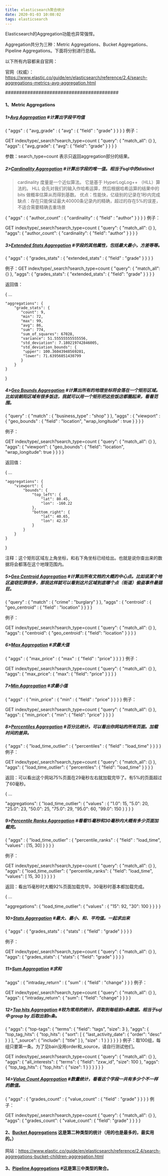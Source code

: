 ```yaml
---
title: elasticsearch聚合统计
date: 2020-01-03 10:08:02
tags: elasticsearch
---
```


Elasticsearch的Aggregation功能也异常强悍。

Aggregation共分为三种：Metric Aggregations、Bucket Aggregations、 Pipeline Aggregations。下面将分别进行总结。

 
<!--more-->

以下所有内容都来自官网：

官网（权威）：https://www.elastic.co/guide/en/elasticsearch/reference/2.4/search-aggregations-metrics-avg-aggregation.html

 

#########################################

#### 1、Metric Aggregations

##### 1>[Avg Aggregation](https://www.elastic.co/guide/en/elasticsearch/reference/2.4/search-aggregations-metrics-avg-aggregation.html)  #计算出字段平均值

{
    "aggs" : {
        "avg_grade" : { "avg" : { "field" : "grade" } }
    }
}
例子：

GET index/type/_search?search_type=count
{
  "query": {
    "match_all": {}
  },
  "aggs": {
    "avg_grade": {
      "avg": {
        "field": "grade"
      }
    }
  }
}

参数：search_type=count 表示只返回aggregation部分的结果。


##### 2>[Cardinality Aggregation](https://www.elastic.co/guide/en/elasticsearch/reference/2.4/search-aggregations-metrics-cardinality-aggregation.html)  #计算出字段的唯一值。相当于sql中的distinct

> cardinality 度量是一个近似算法。 它是基于 HyperLogLog++ （HLL）算法的。 HLL 会先对我们的输入作哈希运算，然后根据哈希运算的结果中的 bits 做概率估算从而得到基数。
> 优点：性能快，亿级别的记录在1秒内完成
> 缺点：存在只能保证最大40000条记录内的精确，超过的存在5%的误差，不适合需要精确去重场景

{
    "aggs" : {
        "author_count" : {
            "cardinality" : {
                "field" : "author"
            }
        }
    }
}
例子：

 

GET index/type/_search?search_type=count
{
  "query": {
    "match_all": {}
  },
  "aggs": {
    "author_count": {
      "cardinality": {
        "field": "author"
      }
    }
  }
}

 

##### 3>[Extended Stats Aggregation](https://www.elastic.co/guide/en/elasticsearch/reference/2.4/search-aggregations-metrics-extendedstats-aggregation.html) #字段的其他属性，包括最大最小，方差等等。

 

{
    "aggs" : {
        "grades_stats" : { "extended_stats" : { "field" : "grade" } }
    }
}
 

 

例子：GET index/type/_search?search_type=count
{
  "query": {
    "match_all": {}
  },
  "aggs": {
    "grades_stats": {
      "extended_stats": {
        "field": "grade"
      }
    }
  }
}

返回值：

 

{
    ...

    "aggregations": {
        "grade_stats": {
           "count": 9,
           "min": 72,
           "max": 99,
           "avg": 86,
           "sum": 774,
           "sum_of_squares": 67028,
           "variance": 51.55555555555556,
           "std_deviation": 7.180219742846005,
           "std_deviation_bounds": {
            "upper": 100.36043948569201,
            "lower": 71.63956051430799
           }
        }
    }
}
 

 

##### 4>[Geo Bounds Aggregation](https://www.elastic.co/guide/en/elasticsearch/reference/2.4/search-aggregations-metrics-geobounds-aggregation.html) #计算出所有的地理坐标将会落在一个矩形区域。比如说朝阳区域有很多饭店，我就可以用一个矩形把这些饭店都圈起来，看看范围。

{
    "query" : {
        "match" : { "business_type" : "shop" }
    },
    "aggs" : {
        "viewport" : {
            "geo_bounds" : {
                "field" : "location", 
                "wrap_longitude" : true 
            }
        }
    }
}


例子：

GET index/type/_search?search_type=count
{
  "query": {
    "match_all": {}
  },
  "aggs": {
    "viewport": {
      "geo_bounds": {
        "field": "location",
        "wrap_longitude": true
      }
    }
  }
}

返回值：

 

{
    ...

    "aggregations": {
        "viewport": {
            "bounds": {
                "top_left": {
                    "lat": 80.45,
                    "lon": -160.22
                },
                "bottom_right": {
                    "lat": 40.65,
                    "lon": 42.57
                }
            }
        }
    }
}
 

 

注释：这个矩形区域左上角坐标，和右下角坐标已经给出。也就是说你查出来的数据将会都落在这个地理范围内。

 

 

##### 5>[Geo Centroid Aggregation](https://www.elastic.co/guide/en/elasticsearch/reference/2.4/search-aggregations-metrics-geocentroid-aggregation.html)   #计算出所有文档的大概的中心点。比如说某个地区盗窃犯罪很多，那我这样就可以看到这片区域到底哪个点（街道）偷盗事件最猖狂。

 

{
    "query" : {
        "match" : { "crime" : "burglary" }
    },
    "aggs" : {
        "centroid" : {
            "geo_centroid" : {
                "field" : "location" 
            }
        }
    }
}
 

 

例子：

GET index/type/_search?search_type=count
{
  "query": {
    "match_all": {}
  },
  "aggs": {
    "centroid": {
      "geo_centroid": {
        "field": "location"
      }
    }
  }
}

 

##### 6>[Max Aggregation](https://www.elastic.co/guide/en/elasticsearch/reference/2.4/search-aggregations-metrics-max-aggregation.html)  #求最大值

 

{
    "aggs" : {
        "max_price" : { "max" : { "field" : "price" } }
    }
}
例子：

 

GET index/type/_search?search_type=count
{
  "query": {
    "match_all": {}
  },
  "aggs": {
    "max_price": {
      "max": {
        "field": "price"
      }
    }
  }
}

 

##### 7>[Min Aggregation](https://www.elastic.co/guide/en/elasticsearch/reference/2.4/search-aggregations-metrics-min-aggregation.html) #求最小值

 

{
    "aggs" : {
        "min_price" : { "min" : { "field" : "price" } }
    }
}
例子：

 

GET index/type/_search?search_type=count
{
  "query": {
    "match_all": {}
  },
  "aggs": {
    "min_price": {
      "min": {
        "field": "price"
      }
    }
  }
}

 

 

##### 8>[Percentiles Aggregation](https://www.elastic.co/guide/en/elasticsearch/reference/2.4/search-aggregations-metrics-percentile-aggregation.html) #百分比统计。可以看出你网站的所有页面。加载时间的差异。

 

{
    "aggs" : {
        "load_time_outlier" : {
            "percentiles" : {
                "field" : "load_time" 
            }
        }
    }
}
例子：

 

GET index/type/_search?search_type=count
{
  "query": {
    "match_all": {}
  },
  "aggs": {
    "load_time_outlier": {
      "percentiles": {
        "field": "load_time"
      }
    }
  }
}

 

返回：可以看出这个网站75%页面在29毫秒左右就加载完毕了。有5%的页面超过了60毫秒。

 

{
    ...

   "aggregations": {
      "load_time_outlier": {
         "values" : {
            "1.0": 15,
            "5.0": 20,
            "25.0": 23,
            "50.0": 25,
            "75.0": 29,
            "95.0": 60,
            "99.0": 150
         }
      }
   }
}
 

##### 9>[Percentile Ranks Aggregation](https://www.elastic.co/guide/en/elasticsearch/reference/2.4/search-aggregations-metrics-percentile-rank-aggregation.html) #看看15毫秒和30毫秒内大概有多少页面加载完。

 

{
    "aggs" : {
        "load_time_outlier" : {
            "percentile_ranks" : {
                "field" : "load_time", 
                "values" : [15, 30]
            }
        }
    }
}
 

例子：

GET index/type/_search?search_type=count
{
  "query": {
    "match_all": {}
  },
  "aggs": {
    "load_time_outlier": {
      "percentile_ranks": {
        "field": "load_time",
        "values": [
          15,
          30
        ]
      }
    }
  }
}

 

返回：看出15毫秒时大概92%页面加载完毕。30毫秒时基本都加载完成。

 

{
    ...

   "aggregations": {
      "load_time_outlier": {
         "values" : {
            "15": 92,
            "30": 100
         }
      }
   }
}
 

 

##### 10>[Stats Aggregation](https://www.elastic.co/guide/en/elasticsearch/reference/2.4/search-aggregations-metrics-stats-aggregation.html)  #最大、最小、和、平均值。一起求出来

 

{
    "aggs" : {
        "grades_stats" : { "stats" : { "field" : "grade" } }
    }
}
 

例子：

GET index/type/_search?search_type=count
{
  "query": {
    "match_all": {}
  },
  "aggs": {
    "grades_stats": {
      "stats": {
        "field": "grade"
      }
    }
  }
}

 

##### 11>[Sum Aggregation](https://www.elastic.co/guide/en/elasticsearch/reference/2.4/search-aggregations-metrics-sum-aggregation.html) #求和

 

 "aggs" : {
        "intraday_return" : { "sum" : { "field" : "change" } }
    }
例子：

 

GET index/type/_search?search_type=count
{
  "query": {
    "match_all": {}
  },
  "aggs": {
    "intraday_return": {
      "sum": {
        "field": "change"
      }
    }
  }
}

 

##### 12>[Top hits Aggregation](https://www.elastic.co/guide/en/elasticsearch/reference/2.4/search-aggregations-metrics-top-hits-aggregation.html)  #较为常用的统计。获取到每组前n条数据。相当于sql 中 group by 后取出前n条。 

 

{
    "aggs": {
        "top-tags": {
            "terms": {
                "field": "tags",
                "size": 3
            },
            "aggs": {
                "top_tag_hits": {
                    "top_hits": {
                        "sort": [
                            {
                                "last_activity_date": {
                                    "order": "desc"
                                }
                            }
                        ],
                        "_source": {
                            "include": [
                                "title"
                            ]
                        },
                        "size" : 1
                    }
                }
            }
        }
    }
}
例子：取100组，每组只要第一条。为了见bain没用order和_source，请自行测试他们。

 

GET index/type/_search?search_type=count
{
  "query": {
    "match_all": {}
  },
  "aggs": {
    "all_interests": {
      "terms": {
        "field": "zxw_id",
        "size": 100
      },
      "aggs": {
        "top_tag_hits": {
          "top_hits": {
            "size": 1
          }
        }
      }
    }
  }
}

 

##### 14>[Value Count Aggregation](https://www.elastic.co/guide/en/elasticsearch/reference/2.4/search-aggregations-metrics-valuecount-aggregation.html)  #数量统计，看看这个字段一共有多少个不一样的数值。

{
    "aggs" : {
        "grades_count" : { "value_count" : { "field" : "grade" } }
    }
}
例子：

 

GET index/type/_search?search_type=count
{
  "query": {
    "match_all": {}
  },
  "aggs": {
    "grades_count": {
      "value_count": {
        "field": "grade"
      }
    }
  }
}

 

#### 2、[Bucket Aggregations](https://www.elastic.co/guide/en/elasticsearch/reference/2.4/search-aggregations-bucket.html) 这是第二种类型的统计（用的也是最多的，最实用的。）

网站：https://www.elastic.co/guide/en/elasticsearch/reference/2.4/search-aggregations-bucket-children-aggregation.html

 

#### 3、[Pipeline Aggregations](https://www.elastic.co/guide/en/elasticsearch/reference/2.4/search-aggregations-bucket.html) #这是第三中类型的聚合。

